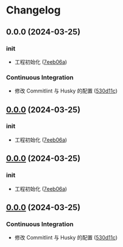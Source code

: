 # Changelog

## 0.0.0 (2024-03-25)


### init

* 工程初始化 ([7eeb06a](https://github.com/thelastcookies/WEB-BASE/commit/7eeb06ad5deec27b89bad6e241044caf8ec7752f))


### Continuous Integration

* 修改 Commitlint 与 Husky 的配置 ([530d11c](https://github.com/thelastcookies/WEB-BASE/commit/530d11cd2d47f49279f78ff457c9d3ed527924c9))

## [0.0.0](https://github.com/thelastcookies/WEB-BASE/compare/v0.0.0...v0.0.0) (2024-03-25)


### init

* 工程初始化 ([7eeb06a](https://github.com/thelastcookies/WEB-BASE/commit/7eeb06ad5deec27b89bad6e241044caf8ec7752f))

## [0.0.0](https://github.com/thelastcookies/WEB-BASE/compare/v0.0.0...v0.0.0) (2024-03-25)


### init

* 工程初始化 ([7eeb06a](https://github.com/thelastcookies/WEB-BASE/commit/7eeb06ad5deec27b89bad6e241044caf8ec7752f))

## [0.0.0](https://github.com/thelastcookies/WEB-BASE/compare/v0.1.0...v0.0.0) (2024-03-25)


### Continuous Integration

* 修改 Commitlint 与 Husky 的配置 ([530d11c](https://github.com/thelastcookies/WEB-BASE/commit/530d11cd2d47f49279f78ff457c9d3ed527924c9))
